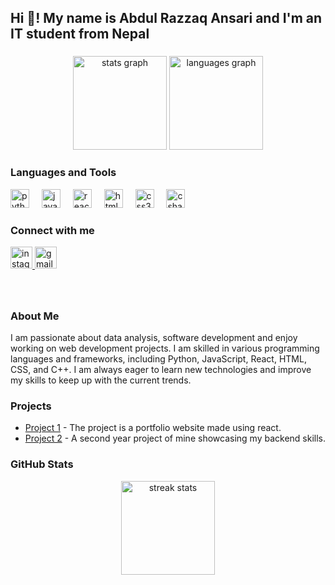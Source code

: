 <h2 align="left">Hi 👋! My name is Abdul Razzaq Ansari and I'm an IT student from Nepal</h2>

###

<div align="center">
  <img src="https://github-readme-stats.vercel.app/api?username=Rajak13&hide_title=false&hide_rank=false&show_icons=true&include_all_commits=true&count_private=true&disable_animations=false&theme=dracula&locale=en&hide_border=false" height="150" alt="stats graph" />
  <img src="https://github-readme-stats.vercel.app/api/top-langs?username=Rajak13&locale=en&hide_title=false&layout=compact&card_width=320&langs_count=5&theme=dracula&hide_border=false" height="150" alt="languages graph" />
</div>

###

<h3 align="left">Languages and Tools</h3>
<div align="left">
  <img src="https://cdn.jsdelivr.net/gh/devicons/devicon/icons/python/python-original.svg" height="30" alt="python logo" />
  <img width="12" />
  <img src="https://cdn.jsdelivr.net/gh/devicons/devicon/icons/javascript/javascript-original.svg" height="30" alt="javascript logo" />
  <img width="12" />
  <img src="https://cdn.jsdelivr.net/gh/devicons/devicon/icons/react/react-original.svg" height="30" alt="react logo" />
  <img width="12" />
  <img src="https://cdn.jsdelivr.net/gh/devicons/devicon/icons/html5/html5-original.svg" height="30" alt="html5 logo" />
  <img width="12" />
  <img src="https://cdn.jsdelivr.net/gh/devicons/devicon/icons/css3/css3-original.svg" height="30" alt="css3 logo" />
  <img width="12" />
  <img src="https://cdn.jsdelivr.net/gh/devicons/devicon/icons/csharp/csharp-original.svg" height="30" alt="csharp logo" />
</div>

###

<h3 align="left">Connect with me</h3>
<div align="left">
  <a href="https://www.instagram.com/rajak01013">
    <img src="https://img.shields.io/static/v1?message=Instagram&logo=instagram&label=&color=E4405F&logoColor=white&labelColor=&style=for-the-badge" height="35" alt="instagram logo" />
  </a>
  <a href="mailto:rajakansari833@gmail.com">
    <img src="https://img.shields.io/static/v1?message=Gmail&logo=gmail&label=&color=D14836&logoColor=white&labelColor=&style=for-the-badge" height="35" alt="gmail logo" />
  </a>
</div>

###

<br clear="both">

###

<h3 align="left">About Me</h3>
<p align="left">
  I am passionate about data analysis, software development and enjoy working on web development projects. I am skilled in various programming languages and frameworks, including Python, JavaScript, React, HTML, CSS, and C++. I am always eager to learn new technologies and improve my skills to keep up with the current trends.
</p>

<h3 align="left">Projects</h3>
<ul align="left">
  <li><a href="https://github.com/Rajak13/project1">Project 1</a> - The project is a portfolio website made using react.</li>
  <li><a href="https://github.com/Rajak13/project2">Project 2</a> - A second year project of mine showcasing my backend skills.</li>
</ul>

###

<h3 align="left">GitHub Stats</h3>
<div align="center">
  <img src="https://github-readme-streak-stats.herokuapp.com/?user=Rajak13&theme=dracula&hide_border=false" height="150" alt="streak stats" />
</div>

###
